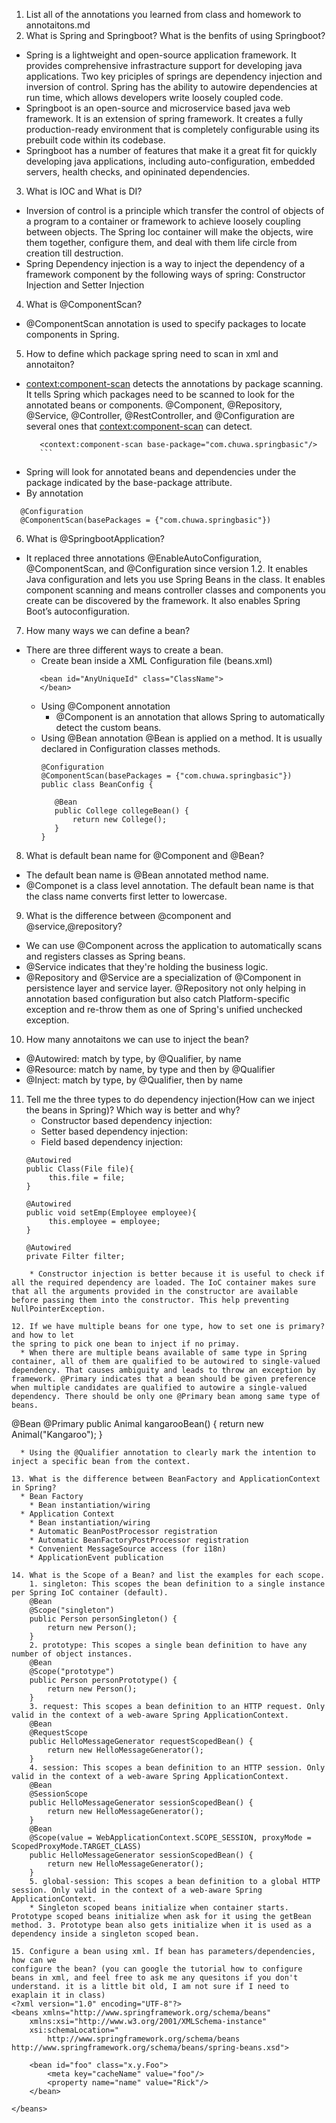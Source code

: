 1. List all of the annotations you learned from class and homework to annotaitons.md
2. What is Spring and Springboot? What is the benfits of using Springboot?
 * Spring is a lightweight and open-source application framework. It provides comprehensive infrastracture support for developing java applications. Two key priciples of springs are dependency injection and inversion of control. Spring has the ability to autowire dependencies at run time, which allows developers write loosely coupled code. 
 * Springboot is an open-source and microservice based java web framework. It is an extension of spring framework. It creates a fully production-ready environment that is completely configurable using its prebuilt code within its codebase. 
 * Springboot has a number of features that make it a great fit for quickly developing java applications, including auto-configuration, embedded servers, health checks, and opininated dependencies. 

3. What is IOC and What is DI?
 * Inversion of control is a principle which transfer the control of objects of a program to a container or framework to achieve loosely coupling between objects. The Spring Ioc container will make the objects, wire them together, configure them, and deal with them life circle from creation till destruction. 
 * Spring Dependency injection is a way to inject the dependency of a framework component by the following ways of spring: Constructor Injection and Setter Injection

4. What is @ComponentScan?
 * @ComponentScan annotation is used to specify packages to locate components in Spring. 

5. How to define which package spring need to scan in xml and annotaiton?
 * <context:component-scan> detects the annotations by package scanning. It tells Spring which packages need to be scanned to look for the annotated beans or components. @Component, @Repository, @Service, @Controller, @RestController, and @Configuration are several ones that <context:component-scan> can detect.
 	```
 	   <context:component-scan base-package="com.chuwa.springbasic"/> 
       ```
 * Spring will look for annotated beans and dependencies under the package indicated by the base-package attribute. 
 * By annotation
 ```
   @Configuration
   @ComponentScan(basePackages = {"com.chuwa.springbasic"})
```

6. What is @SpringbootApplication?
 * It replaced three annotations @EnableAutoConfiguration, @ComponentScan, and @Configuration since version 1.2. It enables Java configuration and lets you use Spring Beans in the class. It enables component scanning and means controller classes and components you create can be discovered by the framework. It also enables Spring Boot’s autoconfiguration. 

7. How many ways we can define a bean?
 * There are three different ways to create a bean. 
   * Create bean inside a XML Configuration file (beans.xml)
   ```
      <bean id="AnyUniqueId" class="ClassName">
   	  </bean>
   	```
   * Using @Component annotation
     * @Component is an annotation that allows Spring to automatically detect the custom beans. 
   * Using @Bean annotation
     @Bean is applied on a method. It is usually declared in Configuration classes methods.
     ```
     @Configuration
     @ComponentScan(basePackages = {"com.chuwa.springbasic"})
     public class BeanConfig {

        @Bean
        public College collegeBean() {
            return new College();
        }
     }
     ```
     
8. What is default bean name for @Component and @Bean?
 * The default bean name is @Bean annotated method name.
 * @Componet is a class level annotation. The default bean name is that the class name converts first letter to lowercase.

9. What is the difference between @component and @service,@repository?
 * We can use @Component across the application to automatically scans and registers classes as Spring beans. 
 * @Service indicates that they're holding the business logic. 
 * @Repository and @Service are a specialization of @Component in persistence layer and service layer. @Repository not only helping in annotation based configuration but also catch Platform-specific exception and re-throw them as one of Spring's unified unchecked exception.

10. How many annotaitons we can use to inject the bean?
  * @Autowired: match by type, by @Qualifier, by name
  * @Resource: match by name, by type and then by @Qualifier
  * @Inject: match by type, by @Qualifier, then by name

11. Tell me the three types to do dependency injection(How can we inject the beans
in Spring)? Which way is better and why?
    * Constructor based dependency injection:
    * Setter based dependency injection:
    * Field based dependency injection:
    ```
    @Autowired
    public Class(File file){
         this.file = file;
    }

    @Autowired
    public void setEmp(Employee employee){
         this.employee = employee;
    }

    @Autowired
    private Filter filter;
```
    * Constructor injection is better because it is useful to check if all the required dependency are loaded. The IoC container makes sure that all the arguments provided in the constructor are available before passing them into the constructor. This help preventing NullPointerException.

12. If we have multiple beans for one type, how to set one is primary? and how to let
the spring to pick one bean to inject if no primay.
  * When there are multiple beans available of same type in Spring container, all of them are qualified to be autowired to single-valued dependency. That causes ambiguity and leads to throw an exception by framework. @Primary indicates that a bean should be given preference when multiple candidates are qualified to autowire a single-valued dependency. There should be only one @Primary bean among same type of beans.
```
  @Bean
  @Primary
  public Animal kangarooBean() {
    return new Animal("Kangaroo");
  }
```
  * Using the @Qualifier annotation to clearly mark the intention to inject a specific bean from the context. 

13. What is the difference between BeanFactory and ApplicationContext in Spring?
  * Bean Factory
    * Bean instantiation/wiring
  * Application Context
    * Bean instantiation/wiring
    * Automatic BeanPostProcessor registration
    * Automatic BeanFactoryPostProcessor registration
    * Convenient MessageSource access (for i18n)
    * ApplicationEvent publication

14. What is the Scope of a Bean? and list the examples for each scope.
    1. singleton: This scopes the bean definition to a single instance per Spring IoC container (default).
    @Bean
    @Scope("singleton")
	public Person personSingleton() {
	    return new Person();
	}
    2. prototype: This scopes a single bean definition to have any number of object instances. 
    @Bean
	@Scope("prototype")
	public Person personPrototype() {
	    return new Person();
	}
    3. request: This scopes a bean definition to an HTTP request. Only valid in the context of a web-aware Spring ApplicationContext.
    @Bean
	@RequestScope
	public HelloMessageGenerator requestScopedBean() {
	    return new HelloMessageGenerator();
	}
    4. session: This scopes a bean definition to an HTTP session. Only valid in the context of a web-aware Spring ApplicationContext.
    @Bean
	@SessionScope
	public HelloMessageGenerator sessionScopedBean() {
	    return new HelloMessageGenerator();
	}
	@Bean
	@Scope(value = WebApplicationContext.SCOPE_SESSION, proxyMode = ScopedProxyMode.TARGET_CLASS)
	public HelloMessageGenerator sessionScopedBean() {
	    return new HelloMessageGenerator();
	}
    5. global-session: This scopes a bean definition to a global HTTP session. Only valid in the context of a web-aware Spring ApplicationContext.
    * Singleton scoped beans initialize when container starts. Prototype scoped beans initialize when ask for it using the getBean method. 3. Prototype bean also gets initialize when it is used as a dependency inside a singleton scoped bean.

15. Configure a bean using xml. If bean has parameters/dependencies, how can we
configure the bean? (you can google the tutorial how to configure beans in xml, and feel free to ask me any quesitons if you don't understand. it is a little bit old, I am not sure if I need to exaplain it in class)
<?xml version="1.0" encoding="UTF-8"?>
<beans xmlns="http://www.springframework.org/schema/beans"
    xmlns:xsi="http://www.w3.org/2001/XMLSchema-instance"
    xsi:schemaLocation="
        http://www.springframework.org/schema/beans http://www.springframework.org/schema/beans/spring-beans.xsd">

    <bean id="foo" class="x.y.Foo">
        <meta key="cacheName" value="foo"/>
        <property name="name" value="Rick"/>
    </bean>

</beans>